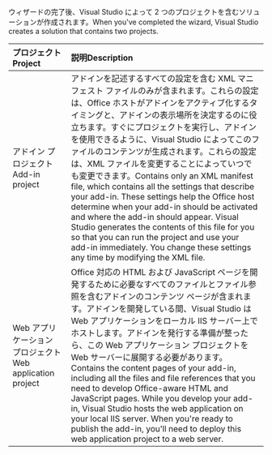 <span data-ttu-id="50cd7-101">ウィザードの完了後、Visual Studio によって 2 つのプロジェクトを含むソリューションが作成されます。</span><span class="sxs-lookup"><span data-stu-id="50cd7-101">When you've completed the wizard, Visual Studio creates a solution that contains two projects.</span></span>

|<span data-ttu-id="50cd7-102">**プロジェクト**</span><span class="sxs-lookup"><span data-stu-id="50cd7-102">**Project**</span></span>|<span data-ttu-id="50cd7-103">**説明**</span><span class="sxs-lookup"><span data-stu-id="50cd7-103">**Description**</span></span>|
|:-----|:-----|
|<span data-ttu-id="50cd7-104">アドイン プロジェクト</span><span class="sxs-lookup"><span data-stu-id="50cd7-104">Add-in project</span></span>|<span data-ttu-id="50cd7-p101">アドインを記述するすべての設定を含む XML マニフェスト ファイルのみが含まれます。これらの設定は、Office ホストがアドインをアクティブ化するタイミングと、アドインの表示場所を決定するのに役立ちます。すぐにプロジェクトを実行し、アドインを使用できるように、Visual Studio によってこのファイルのコンテンツが生成されます。これらの設定は、XML ファイルを変更することによっていつでも変更できます。</span><span class="sxs-lookup"><span data-stu-id="50cd7-p101">Contains only an XML manifest file, which contains all the settings that describe your add-in. These settings help the Office host determine when your add-in should be activated and where the add-in should appear. Visual Studio generates the contents of this file for you so that you can run the project and use your add-in immediately. You change these settings any time by modifying the XML file.</span></span>|
|<span data-ttu-id="50cd7-109">Web アプリケーション プロジェクト</span><span class="sxs-lookup"><span data-stu-id="50cd7-109">Web application project</span></span>|<span data-ttu-id="50cd7-p102">Office 対応の HTML および JavaScript ページを開発するために必要なすべてのファイルとファイル参照を含むアドインのコンテンツ ページが含まれます。アドインを開発している間、Visual Studio は Web アプリケーションをローカル IIS サーバー上でホストします。アドインを発行する準備が整ったら、この Web アプリケーション プロジェクトを Web サーバーに展開する必要があります。</span><span class="sxs-lookup"><span data-stu-id="50cd7-p102">Contains the content pages of your add-in, including all the files and file references that you need to develop Office-aware HTML and JavaScript pages. While you develop your add-in, Visual Studio hosts the web application on your local IIS server. When you're ready to publish the add-in, you'll need to deploy this web application project to a web server.</span></span>|